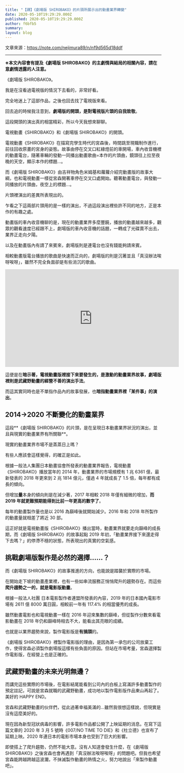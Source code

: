 ```yaml
---
title: "【譯】《劇場版 SHIROBAKO》的片頭所展示出的動畫業界轉變"
date: 2020-05-10T19:29:29.000Z
published: 2020-05-10T19:29:29.000Z
author: f6bfb5
summary:
layout: blog
---
```


文章來源：https://note.com/nejimura89/n/nf9d565d18ddf

---

**※本文內容會有提及《劇場版 SHIROBAKO》的主劇情與結局的相關內容，請在意劇情透露的人注意。**

《劇場版 SHIROBAKO》。

我是在沒看過電視版的情況下去看的，非常好看。

完全地迷上了這部作品，之後也回去找了電視版來看。

回去追的時候我注意到，**劇場版的開頭，是對電視版片頭的自我致敬**。

這段開頭的演出真的相當精彩，所以今天我想來聊聊。

電視動畫《SHIROBAKO》和《劇場版 SHIROBAKO》的開頭。

電視動畫《SHIROBAKO》在描寫完學生時代的宮森後，時間跳至現職制作進行，前往回收原畫的宮身的姿態。故事由停在交叉口紅綠燈前的車開場，車內收音機裡的動畫電台，隨著車輛的發動一同播出動畫歌曲=本作的片頭曲，鏡頭往上拉至夜晚的天空，顯示本作的標題…。

而《劇場版 SHIROBAKO》由吉祥物角色米姆基和蘿蘿介紹完動畫版的故事大綱，也和電視動畫一樣從宮森開著車停在交叉口處開始。聽著動畫電台，與發動一同播放的片頭曲，夜空上的標題…。

片頭裡演出的差異所表現出的。

乍看之下這兩部片頭用的是一樣的演出，不過這段演出裡些許不同的地方，正是本作的有趣之處。

動畫版的車內收音機聊的是，現在的動畫業界多麼豐饒，播放的動畫越來越多，觀眾的觀看速度已經跟不上，劇場版的車內收音機的話題，一轉成了光碟賣不出去，業界正走向夕陽。

以及在動畫版內有請了來賓來，劇場版則是連電台也沒有錢能夠請來賓。

相較動畫版電台播放的歌曲是快速而正向的，劇場版的則是沉著並且「真沒辦法唉呀唉呀」，雖然不完全負面卻是有些消沉的歌曲。

<iframe width="560" height="315" title="shirobako movie opening" src="https://www.youtube.com/embed/YtGSzDeTdBM?start=335" frameborder="0" allow="accelerometer; autoplay; clipboard-write; encrypted-media; gyroscope; picture-in-picture" allowfullscreen></iframe>

這便是在**暗示著，電視動畫版裡接下來要發生的，是激動的動畫業界故事，劇場版裡則是武藏野動畫的經營不善的演出手法**。

而這其實同時也是不單指作品內的故事發展，也**暗指動畫業界裡「某件事」的演出**。

## 2014→2020 不斷變化的動畫業界

這段**《劇場版 SHIROBAKO》的片頭，是在呈現日本動畫業界狀況的演出，並且與現實的動畫業界有所關聯**。

現實的動畫業界市場不是蒸蒸日上嗎？

有些人應該會這樣覺得，的確正是如此。

根據一般法人集團日本動畫協會所發表的動畫業界報告，電視動畫《SHIROBAKO》播放當年的 2014 年，動畫業界的市場規模有 1 兆 6361 億，最新發表的 2018 年更來到 2 兆 1814 億元，僅過 4 年就成長了 1.5 倍，每年都有成長的傾向。

但增加**量**本身的傾向則是在減少著，2017 年相較 2018 年僅有細微的增加，**而 2019 年就更難預期能得到比前一年更高的數字了**。

每年的動畫製作量也是以 2016 為巔峰後就開始減少。2016 年和 2018 年所製作的動畫量就相差了將近 30 部。

這正好就是電視動畫版《SHIROBAKO》播出當時，動畫業界就要走向巔峰的成長期，而《劇場版 SHIROBAKO》的故事起點 2019 年初，「動畫業界接下來還走得下去嗎？」的停滯不穩的狀態，所表現出的真實的空氣感。

## 挑戰劇場版製作是必然的選擇……？

而《劇場版 SHIROBAKO》的故事推進的方向，也能說是踏襲於實際的市場。

在開始走下坡的動畫產業裡，也有一些如串流服務正悄悄爬升的趨勢存在。而這些**爬升趨勢之一的，就是電影版動畫**。

根據一般法人社團 日本電影製作者連盟所發表的內容，2019 年的日本國內電影市場有 2611 億 8000 萬日圓，相較前一年有 117.4% 的相當優秀的成長。

雖然動畫電影也和電視動畫一樣在 2016 年迎來集數的巔峰，但從製作分數來看電影動畫在 2018 年仍和巔峰時相去不大，能看出其亮眼的成績。

也就是以業界趨勢來說，製作電影版是**有搞頭**的。

《劇場版 SHIROBAKO》裡製作電影版的理由，是因為第一承包的公司放棄工作，使得宮森必須製作劇場版這樣有些負面的原因。但站在市場考量，宮森選擇製作電影版，在經營上也是正確的。

## 武藏野動畫的未來光明無邊？

而講完這些實際的市場後，在電影結尾能看到公司內的白板上寫滿許多動畫製作的預定註記，可說是宮森就職的武藏野動畫，成功地以製作電影版作品東山再起了。美好的 HAPPY END。

宮森和武藏野動畫的伙伴們，從此過著幸福美滿的…雖然我很想這樣說，但現實是沒有這麼美好的。

現在因為新型冠狀病毒的影響，許多電影作品都公開了上映延期的消息。在寫下這篇文章的 2020 年 3 月 5 號時《007/NO TIME TO DIE》和《杜立德》也宣布了延期上映。2020 年連日本的電影市場本身也受到了巨大的影響。

即使搭上了爬升趨勢，仍然不能大意。沒有人知道會發生什麼，在《劇場版 SHIROBAKO》之後宮森也會再遇到「真沒辦法唉呀唉呀」的問題吧。但我也希望宮森能跨越跨越這波瀾，不抹滅製作動畫的熱情之火，努力地說出「來製作動畫吧」。
